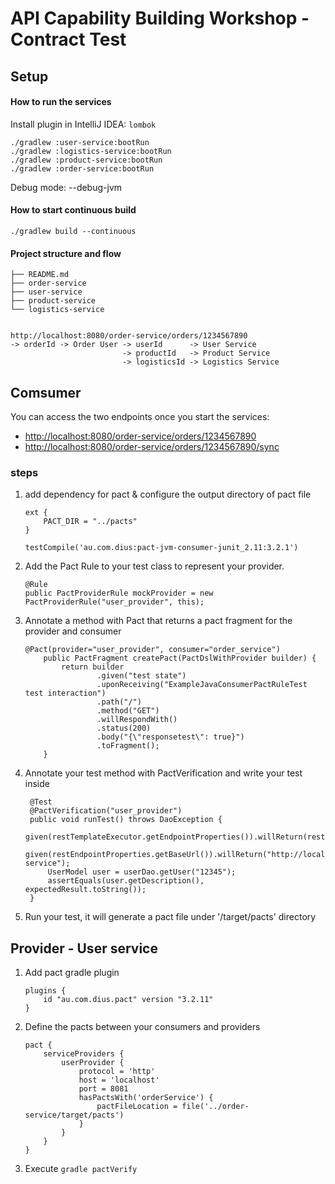 # API Capability Building Workshop - Contract Test

## Setup

#### How to run the services

Install plugin in IntelliJ IDEA: `lombok`

```
./gradlew :user-service:bootRun
./gradlew :logistics-service:bootRun
./gradlew :product-service:bootRun
./gradlew :order-service:bootRun
```

Debug mode: --debug-jvm

#### How to start continuous build
```
./gradlew build --continuous
```

#### Project structure and flow

```
├── README.md
├── order-service
├── user-service
├── product-service
└── logistics-service


http://localhost:8080/order-service/orders/1234567890
-> orderId -> Order User -> userId      -> User Service     
                         -> productId   -> Product Service
                         -> logisticsId -> Logistics Service

```

## Comsumer

You can access the two endpoints once you start the services:
- [http://localhost:8080/order-service/orders/1234567890](http://localhost:8080/order-service/orders/1234567890)
- [http://localhost:8080/order-service/orders/1234567890/sync](http://localhost:8080/order-service/orders/1234567890/sync)

### steps
 1. add dependency for pact & configure the output directory of pact file
    ```
    ext {
        PACT_DIR = "../pacts"
    }

    testCompile('au.com.dius:pact-jvm-consumer-junit_2.11:3.2.1')

    ```
    
 2. Add the Pact Rule to your test class to represent your provider.
    ```
    @Rule
    public PactProviderRule mockProvider = new PactProviderRule("user_provider", this);

    ```
 3. Annotate a method with Pact that returns a pact fragment for the provider and consumer
    ```
    @Pact(provider="user_provider", consumer="order_service")
        public PactFragment createPact(PactDslWithProvider builder) {
            return builder
                    .given("test state")
                    .uponReceiving("ExampleJavaConsumerPactRuleTest test interaction")
                    .path("/")
                    .method("GET")
                    .willRespondWith()
                    .status(200)
                    .body("{\"responsetest\": true}")
                    .toFragment();
        }
    ```
 4. Annotate your test method with PactVerification and write your test inside
    ```
     @Test
     @PactVerification("user_provider")
     public void runTest() throws DaoException {
         given(restTemplateExecutor.getEndpointProperties()).willReturn(restEndpointProperties);
         given(restEndpointProperties.getBaseUrl()).willReturn("http://localhost:8081/user-service");
         UserModel user = userDao.getUser("12345");
         assertEquals(user.getDescription(), expectedResult.toString());
     }
    ```

 5. Run your test, it will generate a pact file under '/target/pacts' directory

 ## Provider - User service
 1. Add pact gradle plugin
    ```
    plugins {
        id "au.com.dius.pact" version "3.2.11"
    }
    ```
 2. Define the pacts between your consumers and providers
    ```
    pact {
    	serviceProviders {
    		userProvider {
    			protocol = 'http'
    			host = 'localhost'
    			port = 8081
    			hasPactsWith('orderService') {
    				pactFileLocation = file('../order-service/target/pacts')
    			}
    		}
    	}
    }
    ```
 3. Execute `gradle pactVerify`